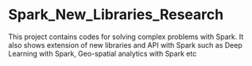 # Spark_New_Libraries_Research
This project contains codes for solving complex problems with Spark. It also shows extension of new libraries and API with Spark such as Deep Learning with Spark, Geo-spatial analytics with Spark etc
